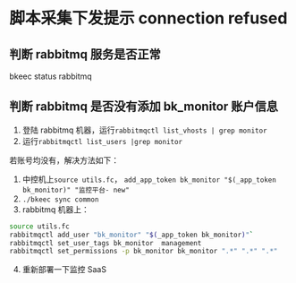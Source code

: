 # 脚本采集下发提示 connection refused

## 判断 rabbitmq 服务是否正常

bkeec status rabbitmq

## 判断 rabbitmq 是否没有添加 bk_monitor 账户信息

1. 登陆 rabbitmq 机器，运行`rabbitmqctl list_vhosts | grep monitor`
2. 运行`rabbitmqctl list_users |grep monitor`

若账号均没有，解决方法如下：

1. 中控机上`source utils.fc`，
`add_app_token bk_monitor "$(_app_token bk_monitor)" "监控平台- new"`
2. `./bkeec sync common`
3. rabbitmq 机器上：

```bash
source utils.fc
rabbitmqctl add_user "bk_monitor" "$(_app_token bk_monitor)"`
rabbitmqctl set_user_tags bk_monitor  management
rabbitmqctl set_permissions -p bk_monitor bk_monitor ".*" ".*" ".*"
```

4. 重新部署一下监控 SaaS
